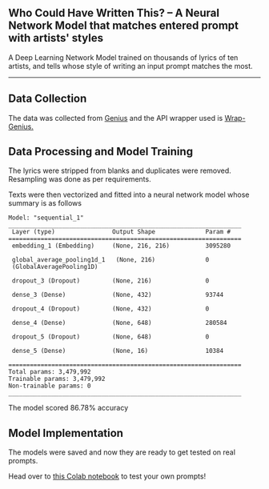 ## Who Could Have Written This? – A Neural Network Model that matches entered prompt with artists' styles

A Deep Learning Network Model trained on thousands of lyrics of ten artists, and tells whose style of writing an input prompt matches the most.

---

## Data Collection

The data was collected from [Genius](https://genius.com/) and the API wrapper used is [Wrap-Genius.](https://github.com/fedecalendino/wrap-genius)

## Data Processing and Model Training

The lyrics were stripped from blanks and duplicates were removed. Resampling was done as per requirements.

Texts were then vectorized and fitted into a neural network model whose summary is as follows

```plaintext
Model: "sequential_1"
_________________________________________________________________
 Layer (type)                Output Shape              Param #   
=================================================================
 embedding_1 (Embedding)     (None, 216, 216)          3095280   
                                                                 
 global_average_pooling1d_1   (None, 216)              0         
 (GlobalAveragePooling1D)                                        
                                                                 
 dropout_3 (Dropout)         (None, 216)               0         
                                                                 
 dense_3 (Dense)             (None, 432)               93744     
                                                                 
 dropout_4 (Dropout)         (None, 432)               0         
                                                                 
 dense_4 (Dense)             (None, 648)               280584    
                                                                 
 dropout_5 (Dropout)         (None, 648)               0         
                                                                 
 dense_5 (Dense)             (None, 16)                10384     
                                                                 
=================================================================
Total params: 3,479,992
Trainable params: 3,479,992
Non-trainable params: 0
_________________________________________________________________
```

The model scored 86.78% accuracy

## Model Implementation

The models were saved and now they are ready to get tested on real prompts.

Head over to [this Colab notebook](https://colab.research.google.com/drive/1IBo-NfqLF6DVMvGyKLCiUSn-dmz-toch?usp=sharing) to test your own prompts!
